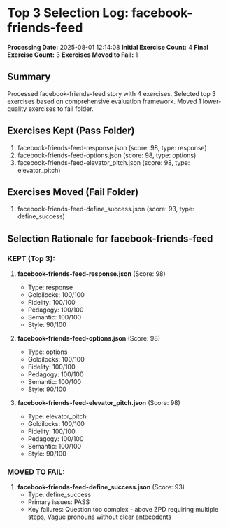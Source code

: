 # Top 3 Selection Log: facebook-friends-feed

**Processing Date:** 2025-08-01 12:14:08
**Initial Exercise Count:** 4
**Final Exercise Count:** 3
**Exercises Moved to Fail:** 1

## Summary

Processed facebook-friends-feed story with 4 exercises.
Selected top 3 exercises based on comprehensive evaluation framework.
Moved 1 lower-quality exercises to fail folder.

## Exercises Kept (Pass Folder)

1. facebook-friends-feed-response.json (score: 98, type: response)
2. facebook-friends-feed-options.json (score: 98, type: options)
3. facebook-friends-feed-elevator_pitch.json (score: 98, type: elevator_pitch)

## Exercises Moved (Fail Folder)

1. facebook-friends-feed-define_success.json (score: 93, type: define_success)

## Selection Rationale for facebook-friends-feed

### KEPT (Top 3):
1. **facebook-friends-feed-response.json** (Score: 98)
   - Type: response
   - Goldilocks: 100/100
   - Fidelity: 100/100
   - Pedagogy: 100/100
   - Semantic: 100/100
   - Style: 90/100

2. **facebook-friends-feed-options.json** (Score: 98)
   - Type: options
   - Goldilocks: 100/100
   - Fidelity: 100/100
   - Pedagogy: 100/100
   - Semantic: 100/100
   - Style: 90/100

3. **facebook-friends-feed-elevator_pitch.json** (Score: 98)
   - Type: elevator_pitch
   - Goldilocks: 100/100
   - Fidelity: 100/100
   - Pedagogy: 100/100
   - Semantic: 100/100
   - Style: 90/100

### MOVED TO FAIL:
1. **facebook-friends-feed-define_success.json** (Score: 93)
   - Type: define_success
   - Primary issues: PASS
   - Key failures: Question too complex - above ZPD requiring multiple steps, Vague pronouns without clear antecedents

